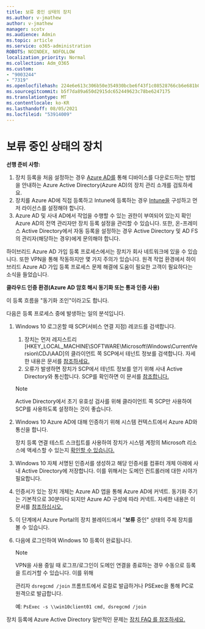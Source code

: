 ```yaml
---
title: 보류 중인 상태의 장치
ms.author: v-jmathew
author: v-jmathew
manager: scotv
ms.audience: Admin
ms.topic: article
ms.service: o365-administration
ROBOTS: NOINDEX, NOFOLLOW
localization_priority: Normal
ms.collection: Adm_O365
ms.custom:
- "9003244"
- "7319"
ms.openlocfilehash: 224e6e613c306b50e354930bcbe6f43f1c08528766cb6e681b0e9826b2d55a4d
ms.sourcegitcommit: b5f7da89a650d2915dc652449623c78be6247175
ms.translationtype: MT
ms.contentlocale: ko-KR
ms.lasthandoff: 08/05/2021
ms.locfileid: "53914009"
---
```

# <a name="device-in-pending-state"></a>보류 중인 상태의 장치

**선행 준비 사항:**

1. 장치 등록을 처음 설정하는 경우 [Azure AD를](https://docs.microsoft.com/azure/active-directory/devices/overview?WT.mc_id=Portal-Microsoft_Azure_Support) 통해 디바이스를 다운로드하는 방법을 안내하는 Azure Active Directory(Azure AD)의 장치 관리 소개를 검토하세요.
2. 장치를 Azure AD에 직접 등록하고 Intune에 등록하는 경우 [Intune을](https://docs.microsoft.com/mem/intune/enrollment/device-enrollment?WT.mc_id=Portal-Microsoft_Azure_Support) 구성하고 먼저 라이선스를 [](https://docs.microsoft.com/mem/intune/fundamentals/licenses-assign?WT.mc_id=Portal-Microsoft_Azure_Support) 설정해야 합니다.
3. Azure AD 및 사내 AD에서 작업을 수행할 수 있는 권한이 부여되어 있는지 확인 Azure AD의 전역 관리자만 장치 등록 설정을 관리할 수 있습니다. 또한, 온-프레미스 Active Directory에서 자동 등록을 설정하는 경우 Active Directory 및 AD FS의 관리자(해당하는 경우)에게 문의해야 합니다.

하이브리드 Azure AD 가입 등록 프로세스에서는 장치가 회사 네트워크에 있을 수 있습니다. 또한 VPN을 통해 작동하지만 몇 가지 주의가 있습니다. 원격 작업 환경에서 하이브리드 Azure AD 가입 등록 프로세스 문제 해결에 도움이 필요한 고객이 필요하다는 소식을 들었습니다.

**클라우드 인증 환경(Azure AD 암호 해시 동기화 또는 통과 인증 사용)**

이 등록 흐름을 "동기화 조인"이라고도 합니다.

다음은 등록 프로세스 중에 발생하는 일의 분석입니다.

1. Windows 10 로그온할 때 SCP(서비스 연결 지점) 레코드를 검색합니다.

    1. 장치는 먼저 레지스트리 [HKEY_LOCAL_MACHINE\SOFTWARE\Microsoft\Windows\CurrentVersion\CDJ\AAD]의 클라이언트 쪽 SCP에서 테넌트 정보를 검색합니다. 자세한 내용은 문서를 [참조하세요.](https://docs.microsoft.com/azure/active-directory/devices/hybrid-azuread-join-control)
    1. 오류가 발생하면 장치가 SCP에서 테넌트 정보를 얻기 위해 사내 Active Directory와 통신합니다. SCP를 확인하면 이 문서를 [참조합니다.](https://docs.microsoft.com/azure/active-directory/devices/hybrid-azuread-join-manual#configure-a-service-connection-point)

    > [!NOTE]
    > Active Directory에서 초기 유효성 검사를 위해 클라이언트 쪽 SCP만 사용하여 SCP를 사용하도록 설정하는 것이 좋습니다.

2. Windows 10 Azure AD에 대해 인증하기 위해 시스템 컨텍스트에서 Azure AD와 통신을 합니다.

    장치 등록 연결 테스트 스크립트를 사용하여 장치가 시스템 계정의 Microsoft 리소스에 액세스할 수 있는지 [확인할 수 있습니다.](https://gallery.technet.microsoft.com/Test-Device-Registration-3dc944c0)

3. Windows 10 자체 서명된 인증서를 생성하고 해당 인증서를 컴퓨터 개체 아래에 사내 Active Directory에 저장합니다. 이를 위해서는 도메인 컨트롤러에 대한 시야가 필요합니다.

4. 인증서가 있는 장치 개체는 Azure AD 앱을 통해 Azure AD에 커넥트. 동기화 주기는 기본적으로 30분마다 되지만 Azure AD 구성에 따라 커넥트. 자세한 내용은 이 문서를 [참조하십시오.](https://docs.microsoft.com/azure/active-directory/hybrid/how-to-connect-sync-configure-filtering#organizational-unitbased-filtering)

5. 이 단계에서 Azure Portal의 장치 블레이드에서 "**보류** 중인" 상태의 주체 장치를 볼 수 있습니다.

6. 다음에 로그인하여 Windows 10 등록이 완료됩니다.

    > [!NOTE]
    > VPN을 사용 중일 때 로그프/로그인이 도메인 연결을 종료하는 경우 수동으로 등록을 트리거할 수 있습니다. 이를 위해
    >
    > 관리자 `dsregcmd /join` 프롬프트에서 로컬로 발급하거나 PSExec을 통해 PC로 원격으로 발급합니다.
    >
    > 예: `PsExec -s \\win10client01 cmd, dsregcmd /join`

장치 등록에 Azure Active Directory 일반적인 문제는 [장치 FAQ 를 참조하세요.](https://docs.microsoft.com/azure/active-directory/devices/faq)
